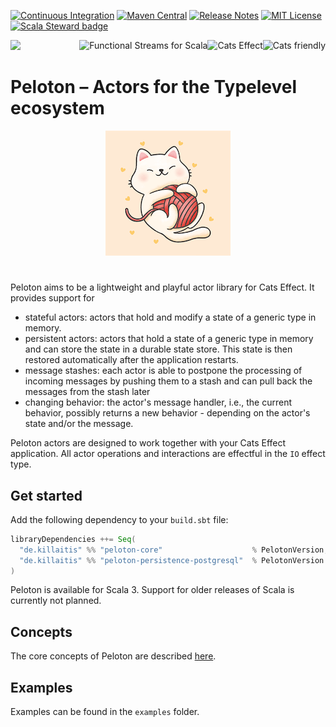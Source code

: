 
[![Continuous Integration](https://github.com/killaitis/peloton/actions/workflows/ci.yml/badge.svg?branch=main)](https://github.com/killaitis/peloton/actions/workflows/ci.yml) 
[![Maven Central](https://img.shields.io/maven-central/v/de.killaitis/peloton-core_3)](https://img.shields.io/maven-central/v/de.killaitis/peloton-core_3) 
[![Release Notes](https://img.shields.io/github/release/killaitis/peloton.svg?maxAge=3600)](https://github.com/killaitis/peloton/releases/latest)
[![MIT License](https://img.shields.io/github/license/killaitis/peloton.svg?maxAge=3600)](http://www.opensource.org/licenses/mit-license.php)
[![Scala Steward badge](https://img.shields.io/badge/Scala_Steward-helping-blue.svg?style=flat&logo=data:image/png;base64,iVBORw0KGgoAAAANSUhEUgAAAA4AAAAQCAMAAAARSr4IAAAAVFBMVEUAAACHjojlOy5NWlrKzcYRKjGFjIbp293YycuLa3pYY2LSqql4f3pCUFTgSjNodYRmcXUsPD/NTTbjRS+2jomhgnzNc223cGvZS0HaSD0XLjbaSjElhIr+AAAAAXRSTlMAQObYZgAAAHlJREFUCNdNyosOwyAIhWHAQS1Vt7a77/3fcxxdmv0xwmckutAR1nkm4ggbyEcg/wWmlGLDAA3oL50xi6fk5ffZ3E2E3QfZDCcCN2YtbEWZt+Drc6u6rlqv7Uk0LdKqqr5rk2UCRXOk0vmQKGfc94nOJyQjouF9H/wCc9gECEYfONoAAAAASUVORK5CYII=)](https://scala-steward.org)

<div>
<a href="https://www.scala-lang.org/"><img src="https://img.shields.io/badge/scala-%23DC322F.svg?style=for-the-badge&logo=scala&logoColor=white" /></a>
<a href="https://typelevel.org/cats/"><img src="https://typelevel.org/cats/img/cats-badge.svg" height="40px" align="right" alt="Cats friendly" /></a>
<a href="https://typelevel.org/cats-effect/"><img src="https://typelevel.org/cats-effect/img/cats-effect-logo.svg" height="40px" align="right" alt="Cats Effect" /></a>
<a href="https://fs2.io/"><img src="https://fs2.io/_media/logo_small.png" height="40px" align="right" alt="Functional Streams for Scala" /></a>
</div>


# Peloton – Actors for the Typelevel ecosystem 

<p></p>
<div align="center">
  <img src="./img/kitten.png" alt="Playful Kitten"/>
</div>

# 

Peloton aims to be a lightweight and playful actor library for Cats Effect. It provides support for

- stateful actors: actors that hold and modify a state of a generic type in memory.
- persistent actors: actors that hold a state of a generic type in memory and can store the state in a durable state store. This state is then restored 
  automatically after the application restarts.
- message stashes: each actor is able to postpone the processing of incoming messages by pushing them to a stash and can pull back the messages from the stash later
- changing behavior: the actor's message handler, i.e., the current behavior, possibly returns a new behavior - depending on the actor's state and/or the message.

Peloton actors are designed to work together with your Cats Effect application. All actor operations and interactions are effectful in the `IO` effect type.

## Get started
Add the following dependency to your `build.sbt` file:
```sbt
libraryDependencies ++= Seq(
  "de.killaitis" %% "peloton-core"                    % PelotonVersion,
  "de.killaitis" %% "peloton-persistence-postgresql"  % PelotonVersion // optional
)
```

Peloton is available for Scala 3. Support for older releases of Scala is currently not planned.

## Concepts
The core concepts of Peloton are described [here](./docs/Concepts.md).

## Examples
Examples can be found in the `examples` folder.
